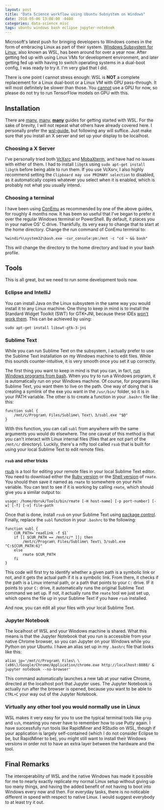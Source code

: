 ```yaml
---
layout: post
title: "Data Science workflow using Ubuntu Subsystem on Windows"
date: 2018-05-06 13:08:00 -0400
categories: data-science misc
tags: ubuntu windows bash eclipse jupyter-notebook
---
```


Microsoft's latest push for bringing developers to Windows comes in the form of embracing Linux as part of their system. [Windows Subsystem for Linux](https://docs.microsoft.com/en-us/windows/wsl/about), also known as WSL, has been around for over a year now. After getting fed up with using Linux VMs for development environment, and later getting fed up with having to switch operating systems in a dual-boot config, I was ready to try it. I'm very glad that I did.

There is one point I cannot stress enough: WSL is **NOT** a complete replacement for a Linux dual-boot or a Linux VM with GPU pass-through. It will most definitely be slower than those. You [cannot](https://github.com/Microsoft/WSL/issues/1788) use a GPU for now, so please do not try to run TensorFlow models on GPU with this.

## Installation

There are [many](http://wsl-guide.org/en/latest/), [many](https://nickjanetakis.com/blog/using-wsl-and-mobaxterm-to-create-a-linux-dev-environment-on-windows#wsl-conemu-and-mobaxterm-to-the-rescue), **[many](https://docs.microsoft.com/en-us/windows/wsl/install-win10)** guides for getting started with WSL. For the sake of brevity, I will not repeat what others have already covered here. I personally prefer the [wsl-guide](http://wsl-guide.org/en/latest/), but following any will suffice. Just make sure that you install an X server and set up your display to be localhost.

### Choosing a X Server

I've personally tried both [VcXsrc](https://sourceforge.net/projects/vcxsrv/) and [MobaXterm](https://mobaxterm.mobatek.net/), and have had no issues with either of them. I had to install `libgtk` using `sudo apt-get install libgtk` before being able to run them. If you use VcXsrv, I also highly recommend setting the `Clipboard may use PRIMARY selection` to disabled, as it automatically copies whatever you select when it is enabled, which is probably not what you usually intend.

### Choosing a terminal

I have been using [ConEmu](https://conemu.github.io/) as recommended by one of the above guides, for roughly 4 months now. It has been so useful that I've began to prefer it over the regular Windows terminal or PowerShell. By default, it places you in your native OS' C drive. Thankfully, its very easy to change that to start at the home directory. Change the run command of ConEmu terminal to:
```
%windir%\system32\bash.exe -cur_console:pm:/mnt -c "cd ~ && bash"
```

This will change the directory to the home directory and load in your bash profile.

## Tools

This is all great, but we need to run some development tools now.

### Eclipse and IntelliJ

You can install Java on the Linux subsystem in the same way you would install it to any Linux machine. One thing to keep in mind is to install the Standard Widget Toolkit (SWT) for GTK+JNI, because these IDEs [won't work them](https://stackoverflow.com/questions/10165693/eclipse-cannot-load-swt-libraries). This can be achieved by using:
```
sudo apt-get install libswt-gtk-3-jni
```

### Sublime Text

While you can run Sublime Text on the subsystem, I actually prefer to use the Sublime Text installation on my Windows machine to edit files. While this sounds counter-intuitive, it is very smooth once you set it up correctly.

The first thing you want to keep in mind is that you can, in fact, [run Windows programs from bash](https://docs.microsoft.com/en-us/windows/wsl/interop). When you try to run a Windows program, it is automatically run on your Windows machine. Of course, for programs like Sublime Text, you want them to live on the path. One way of doing that is creating a symlink of the exe you want in the `/usr/bin/` folder, so it is in your PATH variable. The other is to create a function in your `.bashrc` file like this:

```
function subl {
    /mnt/c/Program\ Files/Sublime\ Text\ 3/subl.exe "$@"
}
```

With this function, you can call `subl` from anywhere with the same arguments you would do elsewhere. The one caveat of this method is that you can't interact with Linux internal files (files that are not part of the `/mnt/c/` directory). Luckily, there's a nifty tool called `rsub` that is built for using your local Sublime Text to edit remote files.

#### `rsub` and other tricks

[rsub](https://github.com/henrikpersson/rsub) is a tool for editing your remote files in your local Sublime Text editor. You need to download either the [Ruby version](https://github.com/textmate/rmate/tree/54f9091d35a17b70019d364604e087800bfd7b7e) or the [Shell version](https://github.com/aurora/rmate/tree/57b607eb88d9d3d766a2855fd80b1b0148550611) of `rmate`. You should then save it named as `rmate` to somewhere on your `PATH` variable. You can test to see if it is working by calling `rmate`, which should give you a similar output to:
```
usage: /home/doruk/Tools/bin/rmate [-H host-name] [-p port-number] [-w] [-f] [-v] file-path
```

Once that is done, install `rsub` on your Sublime Text using [package control](https://packagecontrol.io/packages/rsub). Finally, replace the `subl` function in your `.bashrc` to the following:

```
function subl {
    CUR_PATH=`readlink -f $1`
    if [[ $CUR_PATH == /mnt/c/* ]]; then
        /mnt/c/Program\ Files/Sublime\ Text\ 3/subl.exe "C:${CUR_PATH:6}"
    else
        rmate $CUR_PATH
    fi
}
```

This code will first try to identify whether a given path is a symbolic link or not, and it gets the actual path if it is a symbolic link. From there, it checks if the path is a Linux internal path, or a path that points to your `C:` drive. IF it points to your `C:` drive, it automatically runs the original Sublime Text command we set up. If not, it actually runs the `rmate` tool we just set up, which opens the file up in your Sublime Text if you have `rsub` installed.

And now, you can edit all your files with your local Sublime Text.

### Jupyter Notebook

The localhost of WSL and your Windows machine is shared. What this means is that the Jupyter Notebook that you run is accessible from your native Chrome browser, so you can Jupyter on your Windows while you Python on your Ubuntu. I have an alias set up in my `.bashrc` file that looks like this:

```
alias jp='/mnt/c/Program\ Files\ \(x86\)/Google/Chrome/Application/chrome.exe http://localhost:8888/ & jupyter notebook --no-browser'
```

This command automatically launches a new tab at your native Chrome, directed at the localhost port that Jupyter uses. The Jupyter Notebook is actually run after the browser is opened, because you want to be able to `CTRL+C` your way out of the Jupyter Notebook.

### Virtually any other tool you would normally use in Linux

WSL makes it very easy for you to use the typical terminal tools like `grep` and `ssh`, meaning you never have to remember how to use Putty again. I have successfully run tools like RapidMiner and RStudio on WSL, though if your application is largely self-contained (which I do not consider Eclipse to be, but RapidMiner to be), you might still want to install their Windows versions in order not to have an extra layer between the hardware and the tool.

## Final Remarks

The interoperability of WSL and the native Windows has made it possible for me to nearly exactly replicate my normal Linux setup without giving up too many things, and having the added benefit of not having to boot into Windows every now and then. For everyday tasks, there is no noticable different in speed with respect to native Linux. I would suggest everybody to at least try it out.
